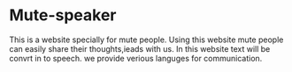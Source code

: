# Mute-speaker
This is a website specially for mute people.
Using this website mute people can easily share their thoughts,ieads with us.
In this website text will be convrt in to speech.
we provide verious languges for communication.
